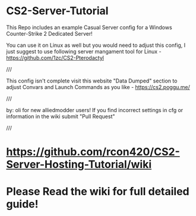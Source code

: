 # CS2-Server-Tutorial

This Repo includes an example Casual Server config for a Windows Counter-Strike 2 Dedicated Server!

You can use it on Linux as well but you would need to adjust this config, I just suggest to use following server mangament tool for Linux - https://github.com/1zc/CS2-Pterodactyl

///

This config isn't complete visit this website "Data Dumped" section to adjust Convars and Launch Commands as you like -  https://cs2.poggu.me/

///

by: oli for new alliedmodder users! If you find incorrect settings in cfg or information in the wiki submit "Pull Request"

///

# https://github.com/rcon420/CS2-Server-Hosting-Tutorial/wiki

# **Please Read the wiki for full detailed guide!**

